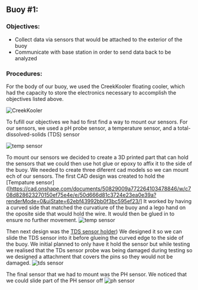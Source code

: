 ## Buoy #1:
### Objectives:
* Collect data via sensors that would be attached to the exterior of the buoy
* Communicate with base station in order to send data back to be analyzed

### Procedures:
For the body of our buoy, we used the CreekKooler floating cooler, which had the capacity to store the electronics necessary to accomplish the objectives listed above. 

![CreekKooler](https://user-images.githubusercontent.com/70926137/182679093-25eaa8e0-e32a-462e-97bf-209f75be90be.png)

To fufill our objectives we had to first find a way to mount our sensors. For our sensors, we used a pH probe sensor, a temperature sensor, and a total-dissolved-solids (TDS) sensor

 ![temp sensor](https://user-images.githubusercontent.com/70926137/182680225-b472e310-0f4d-4d31-a4b0-945bbe007790.png) 

To mount our sensors we decided to create a 3D printed part that can hold the sensors that we could then use hot glue or epoxy to affix it to the side of the buoy. 
We needed to create three diferent cad models so we can mount ech of our sensors. 
The first CAD design was created to hold the [Tempature sensor]([https://cad.onshape.com/documents/50829009a772264103478846/w/c708d828623270150ef75e4e/e/50d666d81c3724e23ea0e39a?renderMode=0&uiState=62ebf43992bb0f3bc595ef23/]
It worked by having a curved side that matched the curvatiure of the buoy and a lego hand on the oposite side that would hold the wire. 
It would then be glued in to ensure no further movement. 
 ![temp sensor](https://user-images.githubusercontent.com/70926137/182680225-b472e310-0f4d-4d31-a4b0-945bbe007790.png) 

Then next design was the [TDS sensor holder]([https://cad.onshape.com/documents/0d5282bba14a224c1724f533/w/94f34ff72025ca8cc00cb65f/e/ccd35523a7df853023de6571))
We designed it so we can slide the TDS sensor into it before glueing the curved edge to the side of the buoy.
We initial planned to only have it hold the sensor but while testing we realised that the TDs sensor probe was being damaged during testing so we designed a attachment that covers the pins so they would not be damaged.
![tds sensor](https://user-images.githubusercontent.com/70926137/182680311-7f11f9d8-bcc3-4146-9aea-f16d3ca534b1.png)

The final sensor that we had to mount was the PH sensor. We noticed that we could slide part of the PH sensor off
![ph sensor](https://user-images.githubusercontent.com/70926137/182680141-5dc7bae6-08c7-4c90-97dc-01ce8c73e659.png)
